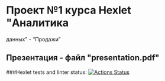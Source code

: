 # Проект №1 курса Hexlet "Аналитика
данных" - “Продажи”

## Презентация - файл "presentation.pdf"

###Hexlet tests and linter status:
[![Actions Status](https://github.com/MikhailDrozdow/data-analytics-project-92/actions/workflows/hexlet-check.yml/badge.svg)](https://github.com/MikhailDrozdow/data-analytics-project-92/actions)
